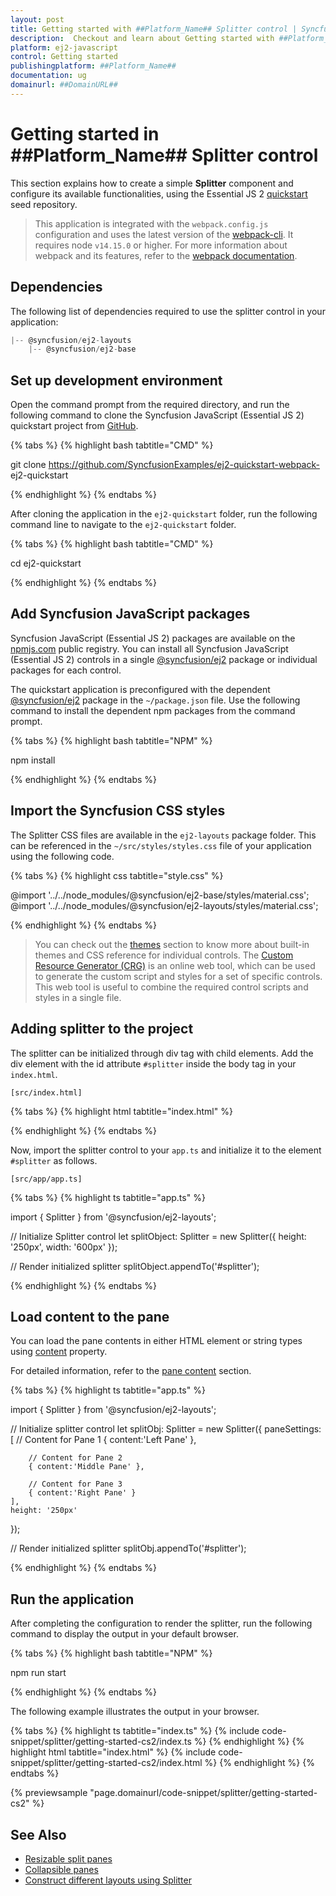 ```yaml
---
layout: post
title: Getting started with ##Platform_Name## Splitter control | Syncfusion
description:  Checkout and learn about Getting started with ##Platform_Name## Splitter control of Syncfusion Essential JS 2 and more details.
platform: ej2-javascript
control: Getting started 
publishingplatform: ##Platform_Name##
documentation: ug
domainurl: ##DomainURL##
---
```


# Getting started in ##Platform_Name## Splitter control

This section explains how to create a simple **Splitter** component and configure its available functionalities, using the Essential JS 2 [quickstart](https://github.com/SyncfusionExamples/ej2-quickstart-webpack-) seed repository.

> This application is integrated with the `webpack.config.js` configuration and uses the latest version of the [webpack-cli](https://webpack.js.org/api/cli/#commands). It requires node `v14.15.0` or higher. For more information about webpack and its features, refer to the [webpack documentation](https://webpack.js.org/guides/getting-started/).

## Dependencies

The following list of dependencies required to use the splitter control in your application:

```js
|-- @syncfusion/ej2-layouts
    |-- @syncfusion/ej2-base

```

## Set up development environment

Open the command prompt from the required directory, and run the following command to clone the Syncfusion JavaScript (Essential JS 2) quickstart project from [GitHub](https://github.com/SyncfusionExamples/ej2-quickstart-webpack-).

{% tabs %}
{% highlight bash tabtitle="CMD" %}

git clone https://github.com/SyncfusionExamples/ej2-quickstart-webpack- ej2-quickstart

{% endhighlight %}
{% endtabs %}

After cloning the application in the `ej2-quickstart` folder, run the following command line to navigate to the `ej2-quickstart` folder.

{% tabs %}
{% highlight bash tabtitle="CMD" %}

cd ej2-quickstart

{% endhighlight %}
{% endtabs %}

## Add Syncfusion JavaScript packages

Syncfusion JavaScript (Essential JS 2) packages are available on the [npmjs.com](https://www.npmjs.com/~syncfusionorg) public registry. You can install all Syncfusion JavaScript (Essential JS 2) controls in a single [@syncfusion/ej2](https://www.npmjs.com/package/@syncfusion/ej2) package or individual packages for each control.

The quickstart application is preconfigured with the dependent [@syncfusion/ej2](https://www.npmjs.com/package/@syncfusion/ej2) package in the `~/package.json` file. Use the following command to install the dependent npm packages from the command prompt.

{% tabs %}
{% highlight bash tabtitle="NPM" %}

npm install

{% endhighlight %}
{% endtabs %}

## Import the Syncfusion CSS styles

The Splitter CSS files are available in the `ej2-layouts` package folder. This can be referenced in the `~/src/styles/styles.css` file of your application using the following code. 

{% tabs %}
{% highlight css tabtitle="style.css" %}

@import '../../node_modules/@syncfusion/ej2-base/styles/material.css';
@import '../../node_modules/@syncfusion/ej2-layouts/styles/material.css';

{% endhighlight %}
{% endtabs %}

> You can check out the [themes](https://ej2.syncfusion.com/documentation/appearance/theme/) section to know more about built-in themes and CSS reference for individual controls.
> The [Custom Resource Generator (CRG)](https://crg.syncfusion.com/) is an online web tool, which can be used to generate the custom script and styles for a set of specific controls.
> This web tool is useful to combine the required control scripts and styles in a single file.

## Adding splitter to the project

The splitter can be initialized through div tag with child elements. Add the div element with the id attribute `#splitter` inside the body tag in your `index.html`.

`[src/index.html]`

{% tabs %}
{% highlight html tabtitle="index.html" %}

<!DOCTYPE html>
<html lang="en">

<head>
    <title>Essential JS 2 splitter control</title>
    <meta charset="utf-8" />
    <meta name="viewport" content="width=device-width, initial-scale=1.0, user-scalable=no" />
    <meta name="description" content="Essential JS 2" />
    <meta name="author" content="Syncfusion" />
    <link href="https://maxcdn.bootstrapcdn.com/bootstrap/3.3.7/css/bootstrap.min.css" rel="stylesheet" />
</head>

<body>
    <div id='container'>
        <!--element which is render as splitter-->
        <div id="splitter">
            <!--list of splitter panes-->
            <div></div>
            <div></div>
            <div></div>
        </div>
    </div>

</body>

</html>

{% endhighlight %}
{% endtabs %}

Now, import the  splitter control to your `app.ts` and initialize it to the element `#splitter` as follows.

`[src/app/app.ts]`

{% tabs %}
{% highlight ts tabtitle="app.ts" %}

import { Splitter } from '@syncfusion/ej2-layouts';

// Initialize Splitter control
let splitObject: Splitter = new Splitter({
    height: '250px',
    width: '600px'
});

// Render initialized splitter
splitObject.appendTo('#splitter');

{% endhighlight %}
{% endtabs %}

## Load content to the pane

You can load the pane contents in either HTML element or string types using [content](../api/splitter/panePropertiesModel/#content) property.

For detailed information, refer to the [pane content](./pane-content/) section.

{% tabs %}
{% highlight ts tabtitle="app.ts" %}

import { Splitter } from '@syncfusion/ej2-layouts';

// Initialize splitter control
let splitObj: Splitter = new Splitter({
    paneSettings: [
        // Content for Pane 1
        { content:'Left Pane' },

        // Content for Pane 2
        { content:'Middle Pane' },

        // Content for Pane 3
        { content:'Right Pane' }
    ],
    height: '250px'
});

// Render initialized splitter
splitObj.appendTo('#splitter');

{% endhighlight %}
{% endtabs %}

## Run the application

After completing the configuration to render the splitter, run the following command to display
the output in your default browser.

{% tabs %}
{% highlight bash tabtitle="NPM" %}

npm run start

{% endhighlight %}
{% endtabs %}

The following example illustrates the output in your browser.

{% tabs %}
{% highlight ts tabtitle="index.ts" %}
{% include code-snippet/splitter/getting-started-cs2/index.ts %}
{% endhighlight %}
{% highlight html tabtitle="index.html" %}
{% include code-snippet/splitter/getting-started-cs2/index.html %}
{% endhighlight %}
{% endtabs %}
          
{% previewsample "page.domainurl/code-snippet/splitter/getting-started-cs2" %}

## See Also

* [Resizable split panes](./resizing/)
* [Collapsible panes](./expand-and-collapse/)
* [Construct different layouts using Splitter](./different-layouts/)